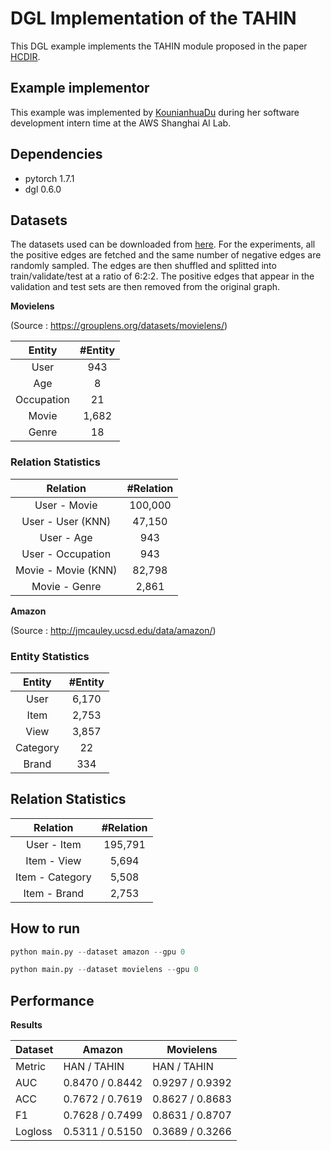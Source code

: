 # DGL Implementation of the TAHIN

This DGL example implements the TAHIN module proposed in the paper [HCDIR](https://arxiv.org/pdf/2007.15293.pdf). 

Example implementor
----------------------
This example was implemented by [KounianhuaDu](https://github.com/KounianhuaDu) during her software development intern time at the AWS Shanghai AI Lab.

Dependencies
----------------------
- pytorch 1.7.1
- dgl 0.6.0

Datasets
---------------------------------------
The datasets used can be downloaded from [here](https://github.com/librahu/HIN-Datasets-for-Recommendation-and-Network-Embedding). For the experiments, all the positive edges are fetched and the same number of negative edges are randomly sampled. The edges are then shuffled and splitted into train/validate/test at a ratio of 6:2:2. The positive edges that appear in the validation and test sets are then removed from the original graph.

**Movielens** 

(Source : https://grouplens.org/datasets/movielens/)

| Entity         |#Entity        |
| :-------------:|:-------------:|
| User           | 943           |
| Age            | 8             |
| Occupation     | 21            |
| Movie          | 1,682         |
| Genre          | 18            |

### Relation Statistics
| Relation            |#Relation      |
| :-------------:     |:-------------:|
| User - Movie        | 100,000       |
| User - User (KNN)   | 47,150        |
| User - Age          | 943           |
| User - Occupation   | 943           |
| Movie - Movie (KNN) | 82,798        |
| Movie - Genre       | 2,861         |

**Amazon** 

(Source : http://jmcauley.ucsd.edu/data/amazon/)
### Entity Statistics
| Entity         |#Entity        |
| :-------------:|:-------------:|
| User           | 6,170         |
| Item           | 2,753         |
| View           | 3,857         |           
| Category       | 22            |
| Brand          | 334           |

## Relation Statistics
| Relation          |#Relation      |
| :-------------:   |:-------------:|
| User - Item       | 195,791       |
| Item - View       | 5,694         |
| Item - Category   | 5,508         | 
| Item - Brand      | 2,753         |

How to run
--------------------------------

```python
python main.py --dataset amazon --gpu 0
```


```python
python main.py --dataset movielens --gpu 0
```


Performance
-------------------------
**Results**

| Dataset |          Amazon          |         Movielens        |
|---------| ------------------------ | ------------------------ |
|  Metric |    HAN     /    TAHIN    |    HAN     /    TAHIN    |
|   AUC   |   0.8470   /   0.8442    |   0.9297   /   0.9392    |
|   ACC   |   0.7672   /   0.7619    |   0.8627   /   0.8683    |
|    F1   |   0.7628   /   0.7499    |   0.8631   /   0.8707    |
| Logloss |   0.5311   /   0.5150    |   0.3689   /   0.3266    |
